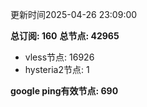 更新时间2025-04-26 23:09:00

**总订阅: 160**
**总节点: 42965**
- vless节点: 16926
- hysteria2节点: 1

**google ping有效节点: 690**
